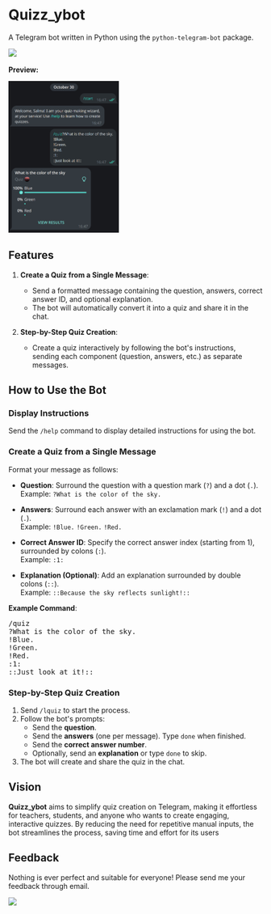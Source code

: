 # Quizz_ybot

A Telegram bot written in Python using the `python-telegram-bot` package.

<a href="https://t.me/quizz_ybot" target="_blank"><img src="https://img.shields.io/badge/-@quizz__ybot-0077B5?style=for-the-badge&logo=telegram&logoColor=white&logoSize=10&color=25A4E4"/></a>

**Preview:**

<img src="./screenshot/image.png" height="300"/>

## Features

1. **Create a Quiz from a Single Message**:
   - Send a formatted message containing the question, answers, correct answer ID, and optional explanation.
   - The bot will automatically convert it into a quiz and share it in the chat.

2. **Step-by-Step Quiz Creation**:
   - Create a quiz interactively by following the bot's instructions, sending each component (question, answers, etc.) as separate messages.

## How to Use the Bot

### Display Instructions
Send the `/help` command to display detailed instructions for using the bot.

### Create a Quiz from a Single Message
Format your message as follows:
- **Question**: Surround the question with a question mark (`?`) and a dot (`.`).  
  Example: `?What is the color of the sky.`

- **Answers**: Surround each answer with an exclamation mark (`!`) and a dot (`.`).  
  Example: `!Blue.` `!Green.` `!Red.`

- **Correct Answer ID**: Specify the correct answer index (starting from 1), surrounded by colons (`:`).  
  Example: `:1:`

- **Explanation (Optional)**: Add an explanation surrounded by double colons (`::`).  
  Example: `::Because the sky reflects sunlight!::`

**Example Command**:
<pre>
/quiz 
?What is the color of the sky. 
!Blue. 
!Green. 
!Red. 
:1: 
::Just look at it!::
</pre>


### Step-by-Step Quiz Creation
1. Send `/lquiz` to start the process.
2. Follow the bot's prompts:
   - Send the **question**.
   - Send the **answers** (one per message). Type `done` when finished.
   - Send the **correct answer number**.
   - Optionally, send an **explanation** or type `done` to skip.
3. The bot will create and share the quiz in the chat.

## Vision

**Quizz_ybot** aims to simplify quiz creation on Telegram, making it effortless for teachers, students, and anyone who wants to create engaging, interactive quizzes. By reducing the need for repetitive manual inputs, the bot streamlines the process, saving time and effort for its users

## Feedback

Nothing is ever perfect and suitable for everyone! Please send me your feedback through email.

<a href="fawal.salma@gmail.com" target="_blank"><img src="https://img.shields.io/badge/-fawal.salma-0077B5?style=for-the-badge&logo=Gmail&color=F3FDF3"/></a>
